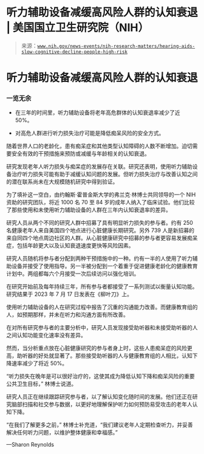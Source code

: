<!--yml

类别：未分类

date: 2024-05-27 15:23:13

-->

# 听力辅助设备减缓高风险人群的认知衰退 | 美国国立卫生研究院（NIH）

> 来源：[`www.nih.gov/news-events/nih-research-matters/hearing-aids-slow-cognitive-decline-people-high-risk`](https://www.nih.gov/news-events/nih-research-matters/hearing-aids-slow-cognitive-decline-people-high-risk)

# 听力辅助设备减缓高风险人群的认知衰退

### 一览无余

+   在三年的时间里，听力辅助设备将老年高危群体的认知衰退率减少了近 50%。

+   对高危人群进行听力损失治疗可能是降低痴呆风险的安全方式。

随着世界人口的老龄化，患有痴呆症和其他类型认知障碍的人数不断增加。迫切需要安全有效的干预措施来预防或减缓与年龄相关的认知衰退。

研究发现老年人听力损失与痴呆症的发展存在关联。研究还表明，使用听力辅助设备治疗听力损失可能有助于减缓认知问题的发展。但听力损失治疗与改善认知之间的潜在联系尚未在大规模随机研究中得到验证。

为了填补这一空白，由约翰斯·霍普金斯大学的弗兰克·林博士共同领导的一个 NIH 资助的研究团队，将近 1000 名 70 至 84 岁的成年人纳入了临床试验。他们比较了那些使用和未使用听力辅助设备的人群在三年内认知衰退率的差异。

研究人员从两个不同的研究人群中招募了具有明显听力损失的参与者。约有 250 名健康老年人来自美国四个地点进行心脏健康长期研究。另外 739 人是新招募的来自同四个地点周边社区的人群。从心脏健康研究中招募的参与者更容易发展痴呆症，包括年龄更大以及认知衰退速度更快等风险因素。

研究人员随机将参与者分配到两种干预措施中的一种。约有一半的人使用了听力辅助设备并接受了使用指导。另一半被分配到一个着重于促进健康老龄化的健康教育计划中。两组都每六个月接受一次后续访问以强化培训。

在研究开始前及每年持续三年，所有参与者都接受了一系列测试以衡量认知功能。研究结果于 2023 年 7 月 17 日发表在《柳叶刀》上。

使用听力辅助设备的人在研究过程中报告了沉重的沟通能力改善。而健康教育组的人，如预期那样，并未在听力和沟通方面有所改善。

在对所有研究参与者的主要分析中，研究人员发现接受助听器和未接受助听器的人之间认知功能变化速率没有差异。

然而，当分析重点放在心脏健康研究的参与者身上时，这些人患痴呆症的风险更高，助听器的好处就显著了。那些接受助听器的人与健康教育组的人相比，认知下降速率减少了将近 50%。

“听力损失在晚年是可以很好治疗的，这使其成为降低认知下降和痴呆风险的重要公共卫生目标，” 林博士说道。

研究人员正在继续跟踪研究参与者，以了解认知变化随时间的发展。他们还正在研究脑部扫描和社交参与数据，以更好地理解保护听力如何预防易受攻击的老年人认知下降。

“在我们了解更多之前，” 林博士补充道，“我们建议老年人定期检查听力，并妥善解决任何听力问题，以维护整体健康和幸福感。”

—Sharon Reynolds
